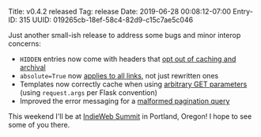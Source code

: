 Title: v0.4.2 released
Tag: release
Date: 2019-06-28 00:08:12-07:00
Entry-ID: 315
UUID: 019265cb-18ef-58c4-82d9-c15c7ae5c046

Just another small-ish release to address some bugs and minor interop concerns:

* `HIDDEN` entries now come with headers that [opt out of caching and archival](https://github.com/PlaidWeb/Publ/issues/208)
* `absolute=True` now [applies to all links](https://github.com/PlaidWeb/Publ/issues/212), not just rewritten ones
* Templates now correctly cache when using [arbitrary GET parameters](https://github.com/PlaidWeb/Publ/issues/215) (using `request.args` per Flask convention)
* Improved the error messaging for a [malformed pagination query](https://github.com/PlaidWeb/Publ/issues/217)

This weekend I'll be at [IndieWeb Summit](https://2019.indieweb.org/summit) in Portland, Oregon! I hope to see some of you there.

